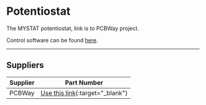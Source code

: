 # Potentiostat

The MYSTAT potentiostat, link is to PCBWay project.

Control software can be found [here](https://codeberg.org/FBRC/mystat/src/branch/master/python "").

---



## Suppliers

|Supplier |Part Number|
|---|---|
|PCBWay|[Use this link](https://www.pcbway.com/project/shareproject/MyStat_Potentiostat_9df57df2.html){:target="_blank"}|
